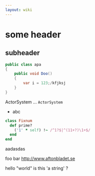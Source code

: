 ```yaml
---
layout: wiki
---
```


# some header

## subheader

```csharp
public class apa
{
	public void Doo()
	{
		var i = 123;/kfjksj
	}
}
```

ActorSystem ...  `ActorSystem`  

* abc


```ruby
class Fixnum
  def prime?
    ('1' * self) !~ /^1?$|^(11+?)\1+$/
  end
end
```

aadasdas

foo bar http://www.aftonbladet.se

hello "world" is this 'a string' ?
